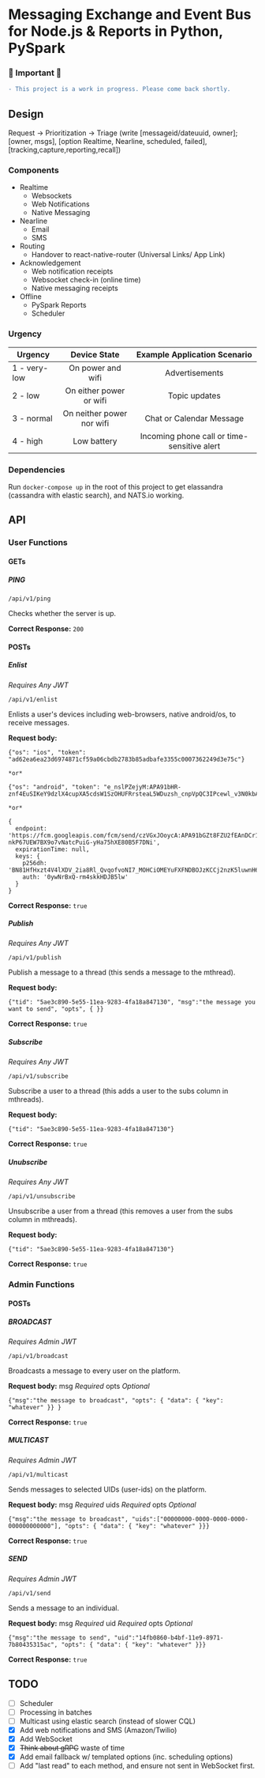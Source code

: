# Messaging Exchange and Event Bus for Node.js & Reports in Python, PySpark

### &#x1F534; Important &#x1F534;
```diff
- This project is a work in progress. Please come back shortly.
```
## Design

Request -> Prioritization -> Triage (write [messageid/dateuuid, owner]; [owner, msgs], [option Realtime, Nearline, scheduled, failed], [tracking,capture,reporting,recall])

### Components

* Realtime
  * Websockets
  * Web Notifications
  * Native Messaging
* Nearline
  * Email
  * SMS
* Routing
  * Handover to react-native-router (Universal Links/ App Link) 
* Acknowledgement
  * Web notification receipts
  * Websocket check-in (online time)
  * Native messaging receipts
* Offline
  * PySpark Reports
  * Scheduler


### Urgency
   | Urgency      | Device State                | Example Application Scenario                 |
   |--------------|:---------------------------:|:--------------------------------------------:|
   | 1 - very-low | On power and wifi           | Advertisements                               |
   | 2 - low      | On either power or wifi     | Topic updates                                |
   | 3 - normal   | On neither power nor wifi   | Chat or Calendar Message                     |
   | 4 - high     | Low battery                 | Incoming phone call or time-sensitive alert  |


### Dependencies

Run ```docker-compose up``` in the root of this project to get elassandra (cassandra with elastic search), and NATS.io working.

## API

### User Functions

#### GETs

##### PING

```
/api/v1/ping
```

Checks whether the server is up. 

**Correct Response:**
```200```


#### POSTs

##### Enlist
_Requires Any JWT_
```
/api/v1/enlist
```

Enlists a user's devices including web-browsers, native android/os, to receive messages.

**Request body:**
```
{"os": "ios", "token": "ad62ea6ea23d6974871cf59a06cbdb2783b85adbafe3355c0007362249d3e75c"}

*or*

{"os": "android", "token": "e_nslPZejyM:APA91bHR-znf4EuSIKeY9dzlX4cupXA5cdsW1SzOHUFRrsteaL5WDuzsh_cnpVpQC3IPcewl_v3N0kbArC67UTEW_ENt5Ej5Sn0qi1RoRHv5beLNi9y4OzZ__T3SH3tW5gwqxn2Hap01"}

*or*

{
  endpoint: 'https://fcm.googleapis.com/fcm/send/czVGxJOoycA:APA91bGZt8FZU2fEAnDCr1PdRb7HDtayoGDUO1dy6vjTu1sDKhGAAB0i2nXw_jGKhnzmh5rmK4klsyaRQaUpM0oS0VYGBCTTpF-nkP67UEW7BX9o7vNatcPuiG-yHa75hXE80B5F7DNi',
  expirationTime: null,
  keys: {
    p256dh: 'BN81HfHxzt4V4lXDV_2ia8Rl_QvqofvoNI7_MOHCiOMEYuFXFNDBOJzKCCj2nzK5luwnH6rvBCN2jx7lNHpraaw',
    auth: '0ywNrBxQ-rm4skkHDJB5lw'
  }
}
```

**Correct Response:**
```true```

##### Publish
_Requires Any JWT_
```
/api/v1/publish
```

Publish a message to a thread (this sends a message to the mthread).

**Request body:**
```
{"tid": "5ae3c890-5e55-11ea-9283-4fa18a847130", "msg":"the message you want to send", "opts", { }}
```

**Correct Response:**
```true```


##### Subscribe
_Requires Any JWT_
```
/api/v1/subscribe
```

Subscribe a user to a thread (this adds a user to the subs column in mthreads).

**Request body:**
```
{"tid": "5ae3c890-5e55-11ea-9283-4fa18a847130"}
```

**Correct Response:**
```true```


##### Unubscribe
_Requires Any JWT_
```
/api/v1/unsubscribe
```

Unsubscribe a user from a thread (this removes a user from the subs column in mthreads).

**Request body:**
```
{"tid": "5ae3c890-5e55-11ea-9283-4fa18a847130"}
```

**Correct Response:**
```true```

### Admin Functions

#### POSTs

##### BROADCAST
_Requires Admin JWT_
```
/api/v1/broadcast
```

Broadcasts a message to every user on the platform.

**Request body:**
msg _Required_
opts _Optional_
```
{"msg":"the message to broadcast", "opts": { "data": { "key": "whatever" }} }
```
**Correct Response:**
```true```

##### MULTICAST
_Requires Admin JWT_
```
/api/v1/multicast
```

Sends messages to selected UIDs (user-ids) on the platform.

**Request body:**
msg _Required_
uids _Required_
opts _Optional_
```
{"msg":"the message to broadcast", "uids":["00000000-0000-0000-0000-000000000000"], "opts": { "data": { "key": "whatever" }}}
```

**Correct Response:**
```true```

##### SEND
_Requires Admin JWT_
```
/api/v1/send
```

Sends a message to an individual.

**Request body:**
msg _Required_
uid _Required_
opts _Optional_
```
{"msg":"the message to send", "uid":"14fb0860-b4bf-11e9-8971-7b80435315ac", "opts": { "data": { "key": "whatever" }}}
```

**Correct Response:**
```true```

## TODO

- [ ] Scheduler
- [ ] Processing in batches
- [ ] Multicast using elastic search (instead of slower CQL)
- [x] Add web notifications and SMS (Amazon/Twilio)
- [x] Add WebSocket
- [x] ~~Think about gRPC~~ waste of time
- [x] Add email fallback w/ templated options (inc. scheduling options)
- [ ] Add "last read" to each method, and ensure not sent in WebSocket first.
